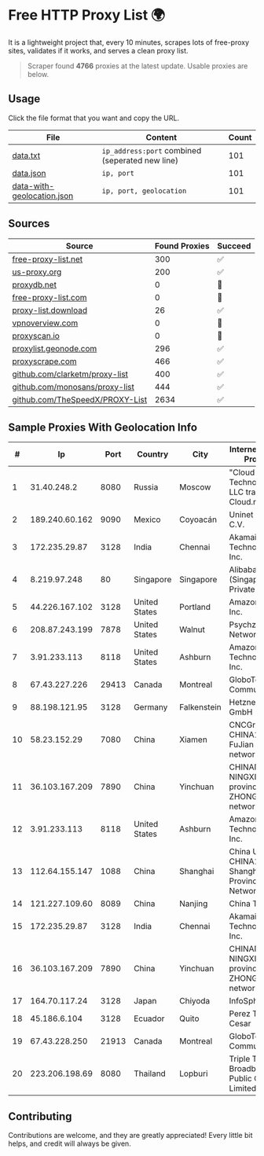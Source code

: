 
# Free HTTP Proxy List 🌍

It is a lightweight project that, every 10 minutes, scrapes lots of free-proxy sites, validates if it works, and serves a clean proxy list.


> Scraper found **4766** proxies at the latest update. Usable proxies are below.

## Usage

Click the file format that you want and copy the URL.


|File|Content|Count|
|----|-------|-----|
|[data.txt](https://raw.githubusercontent.com/themiralay/Proxy-List-World/master/data.txt)|`ip_address:port` combined (seperated new line)|101|
|[data.json](https://raw.githubusercontent.com/themiralay/Proxy-List-World/master/data.json)|`ip, port`|101|
|[data-with-geolocation.json](https://raw.githubusercontent.com/themiralay/Proxy-List-World/master/data-with-geolocation.json)|`ip, port, geolocation`|101|

## Sources

|Source|Found Proxies|Succeed|
|------|-------------|-------|
|[free-proxy-list.net](https://free-proxy-list.net)|300|✅|
|[us-proxy.org](https://www.us-proxy.org)|200|✅|
|[proxydb.net](http://proxydb.net)|0|🚫|
|[free-proxy-list.com](https://free-proxy-list.com/?page=&port=&type%5B%5D=http&type%5B%5D=https&up_time=0&search=Search)|0|🚫|
|[proxy-list.download](https://www.proxy-list.download/HTTP)|26|✅|
|[vpnoverview.com](https://vpnoverview.com/privacy/anonymous-browsing/free-proxy-servers)|0|🚫|
|[proxyscan.io](https://www.proxyscan.io)|0|🚫|
|[proxylist.geonode.com](https://proxylist.geonode.com/api/proxy-list?limit=300&page=1&sort_by=lastChecked&sort_type=desc&protocols=http,https)|296|✅|
|[proxyscrape.com](https://api.proxyscrape.com/v2/?request=displayproxies&protocol=http&timeout=10000&country=all&ssl=all&anonymity=all)|466|✅|
|[github.com/clarketm/proxy-list](https://raw.githubusercontent.com/clarketm/proxy-list/master/proxy-list-raw.txt)|400|✅|
|[github.com/monosans/proxy-list](https://raw.githubusercontent.com/monosans/proxy-list/main/proxies/http.txt)|444|✅|
|[github.com/TheSpeedX/PROXY-List](https://raw.githubusercontent.com/TheSpeedX/PROXY-List/master/http.txt)|2634|✅|


## Sample Proxies With Geolocation Info

|#|Ip|Port|Country|City|Internet Service Provider|
|-|--|----|-------|----|-------------------------|
|1|31.40.248.2|8080|Russia|Moscow|"Cloud Technologies" LLC trading as Cloud.ru|
|2|189.240.60.162|9090|Mexico|Coyoacán|Uninet S.A. de C.V.|
|3|172.235.29.87|3128|India|Chennai|Akamai Technologies, Inc.|
|4|8.219.97.248|80|Singapore|Singapore|Alibaba Cloud (Singapore) Private Limited|
|5|44.226.167.102|3128|United States|Portland|Amazon.com, Inc.|
|6|208.87.243.199|7878|United States|Walnut|Psychz Networks|
|7|3.91.233.113|8118|United States|Ashburn|Amazon Technologies Inc.|
|8|67.43.227.226|29413|Canada|Montreal|GloboTech Communications|
|9|88.198.121.95|3128|Germany|Falkenstein|Hetzner Online GmbH|
|10|58.23.152.29|7080|China|Xiamen|CNCGroup CHINA169 FuJian province network|
|11|36.103.167.209|7890|China|Yinchuan|CHINANET NINGXIA province ZHONGWEI IDC network|
|12|3.91.233.113|8118|United States|Ashburn|Amazon Technologies Inc.|
|13|112.64.155.147|1088|China|Shanghai|China Unicom CHINA169 Shanghai Province Network|
|14|121.227.109.60|8089|China|Nanjing|China Telecom|
|15|172.235.29.87|3128|India|Chennai|Akamai Technologies, Inc.|
|16|36.103.167.209|7890|China|Yinchuan|CHINANET NINGXIA province ZHONGWEI IDC network|
|17|164.70.117.24|3128|Japan|Chiyoda|InfoSphere|
|18|45.186.6.104|3128|Ecuador|Quito|Perez Tito Julio Cesar|
|19|67.43.228.250|21913|Canada|Montreal|GloboTech Communications|
|20|223.206.198.69|8080|Thailand|Lopburi|Triple T Broadband Public Company Limited|



## Contributing

Contributions are welcome, and they are greatly appreciated! Every
little bit helps, and credit will always be given.

